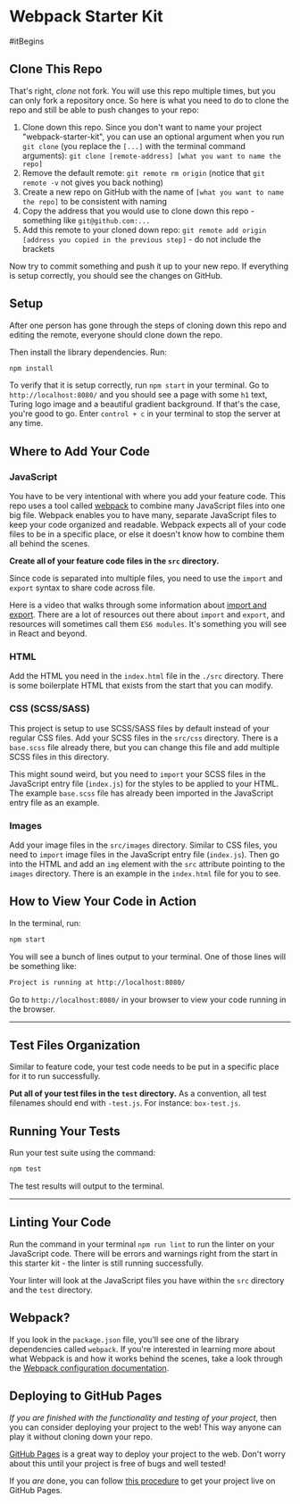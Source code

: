 # Webpack Starter Kit

#itBegins

## Clone This Repo

That's right, _clone_ not fork. You will use this repo multiple times, but you can only fork a repository once. So here is what you need to do to clone the repo and still be able to push changes to your repo:

1. Clone down this repo. Since you don't want to name your project "webpack-starter-kit", you can use an optional argument when you run `git clone` (you replace the `[...]` with the terminal command arguments): `git clone [remote-address] [what you want to name the repo]`
1. Remove the default remote: `git remote rm origin` (notice that `git remote -v` not gives you back nothing)
1. Create a new repo on GitHub with the name of `[what you want to name the repo]` to be consistent with naming
1. Copy the address that you would use to clone down this repo - something like `git@github.com:...`
1. Add this remote to your cloned down repo: `git remote add origin [address you copied in the previous step]` - do not include the brackets

Now try to commit something and push it up to your new repo. If everything is setup correctly, you should see the changes on GitHub.

## Setup

After one person has gone through the steps of cloning down this repo and editing the remote, everyone should clone down the repo.

Then install the library dependencies. Run:

```bash
npm install
```

To verify that it is setup correctly, run `npm start` in your terminal. Go to `http://localhost:8080/` and you should see a page with some `h1` text, Turing logo image and a beautiful gradient background. If that's the case, you're good to go. Enter `control + c` in your terminal to stop the server at any time.

## Where to Add Your Code

### JavaScript

You have to be very intentional with where you add your feature code. This repo uses a tool called [webpack](https://webpack.js.org/) to combine many JavaScript files into one big file. Webpack enables you to have many, separate JavaScript files to keep your code organized and readable. Webpack expects all of your code files to be in a specific place, or else it doesn't know how to combine them all behind the scenes.

**Create all of your feature code files in the `src` directory.**

Since code is separated into multiple files, you need to use the `import` and `export` syntax to share code across file.

Here is a video that walks through some information about [import and export](https://www.youtube.com/watch?v=_3oSWwapPKQ). There are a lot of resources out there about `import` and `export`, and resources will sometimes call them `ES6 modules`. It's something you will see in React and beyond.

### HTML

Add the HTML you need in the `index.html` file in the `./src` directory. There is some boilerplate HTML that exists from the start that you can modify.

### CSS (SCSS/SASS)

This project is setup to use SCSS/SASS files by default instead of your regular CSS files. Add your SCSS files in the `src/css` directory. There is a `base.scss` file already there, but you can change this file and add multiple SCSS files in this directory.

This might sound weird, but you need to `import` your SCSS files in the JavaScript entry file (`index.js`) for the styles to be applied to your HTML. The example `base.scss` file has already been imported in the JavaScript entry file as an example.

### Images

Add your image files in the `src/images` directory. Similar to CSS files, you need to `import` image files in the JavaScript entry file (`index.js`). Then go into the HTML and add an `img` element with the `src` attribute pointing to the `images` directory. There is an example in the `index.html` file for you to see.

## How to View Your Code in Action

In the terminal, run:

```bash
npm start
```

You will see a bunch of lines output to your terminal. One of those lines will be something like:

```bash
Project is running at http://localhost:8080/
```

Go to `http://localhost:8080/` in your browser to view your code running in the browser.

---

## Test Files Organization

Similar to feature code, your test code needs to be put in a specific place for it to run successfully.

**Put all of your test files in the `test` directory.** As a convention, all test filenames should end with `-test.js`. For instance: `box-test.js`.

## Running Your Tests

Run your test suite using the command:

```bash
npm test
```

The test results will output to the terminal.

---

## Linting Your Code

Run the command in your terminal `npm run lint` to run the linter on your JavaScript code. There will be errors and warnings right from the start in this starter kit - the linter is still running successfully.

Your linter will look at the JavaScript files you have within the `src` directory and the `test` directory.

## Webpack?

If you look in the `package.json` file, you'll see one of the library dependencies called `webpack`. If you're interested in learning more about what Webpack is and how it works behind the scenes, take a look through the [Webpack configuration documentation](https://webpack.js.org/concepts/).

## Deploying to GitHub Pages

_If you are finished with the functionality and testing of your project_, then you can consider deploying your project to the web! This way anyone can play it without cloning down your repo.

[GitHub Pages](https://pages.github.com/) is a great way to deploy your project to the web. Don't worry about this until your project is free of bugs and well tested!

If you _are_ done, you can follow [this procedure](./gh-pages-procedure.md) to get your project live on GitHub Pages.
